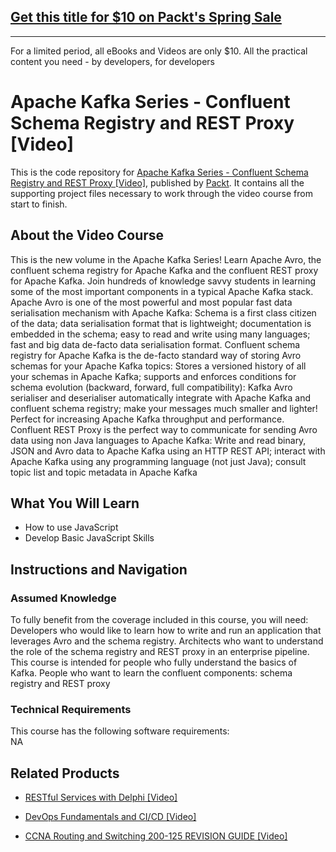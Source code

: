 ## [Get this title for $10 on Packt's Spring Sale](https://www.packt.com/V11346?utm_source=github&utm_medium=packt-github-repo&utm_campaign=spring_10_dollar_2022)
-----
For a limited period, all eBooks and Videos are only $10. All the practical content you need \- by developers, for developers

# Apache Kafka Series - Confluent Schema Registry and REST Proxy [Video]
This is the code repository for [Apache Kafka Series - Confluent Schema Registry and REST Proxy [Video]](https://www.packtpub.com/application-development/javascript-advanced-useful-methods-power-your-code-video?utm_source=github&utm_medium=repository&utm_campaign=9781838826987), published by [Packt](https://www.packtpub.com/?utm_source=github). It contains all the supporting project files necessary to work through the video course from start to finish.
## About the Video Course
This is the new volume in the Apache Kafka Series! Learn Apache Avro, the confluent schema registry for Apache Kafka and the confluent REST proxy for Apache Kafka. Join hundreds of knowledge savvy students in learning some of the most important components in a typical Apache Kafka stack. Apache Avro is one of the most powerful and most popular fast data serialisation mechanism with Apache Kafka: Schema is a first class citizen of the data; data serialisation format that is lightweight; documentation is embedded in the schema; easy to read and write using many languages; fast and big data de-facto data serialisation format. Confluent schema registry for Apache Kafka is the de-facto standard way of storing Avro schemas for your Apache Kafka topics: Stores a versioned history of all your schemas in Apache Kafka; supports and enforces conditions for schema evolution (backward, forward, full compatibility): Kafka Avro serialiser and deserialiser automatically integrate with Apache Kafka and confluent schema registry; make your messages much smaller and lighter! Perfect for increasing Apache Kafka throughput and performance. Confluent REST Proxy is the perfect way to communicate for sending Avro data using non Java languages to Apache Kafka: Write and read binary, JSON and Avro data to Apache Kafka using an HTTP REST API; interact with Apache Kafka using any programming language (not just Java); consult topic list and topic metadata in Apache Kafka

<H2>What You Will Learn</H2>
<DIV class=book-info-will-learn-text>
<UL>
<LI>How to use JavaScript 
<LI>Develop Basic JavaScript Skills </LI></UL></DIV>

## Instructions and Navigation
### Assumed Knowledge
To fully benefit from the coverage included in this course, you will need:<br/>
Developers who would like to learn how to write and run an application that leverages Avro and the schema registry. Architects who want to understand the role of the schema registry and REST proxy in an enterprise pipeline. This course is intended for people who fully understand the basics of Kafka. People who want to learn the confluent components: schema registry and REST proxy
### Technical Requirements
This course has the following software requirements:<br/>
NA

## Related Products
* [RESTful Services with Delphi [Video]](https://www.packtpub.com/application-development/javascript-advanced-useful-methods-power-your-code-video?utm_source=github&utm_medium=repository&utm_campaign=9781838826987)

* [DevOps Fundamentals and CI/CD [Video]](https://www.packtpub.com/application-development/javascript-advanced-useful-methods-power-your-code-video?utm_source=github&utm_medium=repository&utm_campaign=9781838826987)

* [CCNA Routing and Switching 200-125 REVISION GUIDE [Video]](https://www.packtpub.com/application-development/javascript-advanced-useful-methods-power-your-code-video?utm_source=github&utm_medium=repository&utm_campaign=9781838826987)

